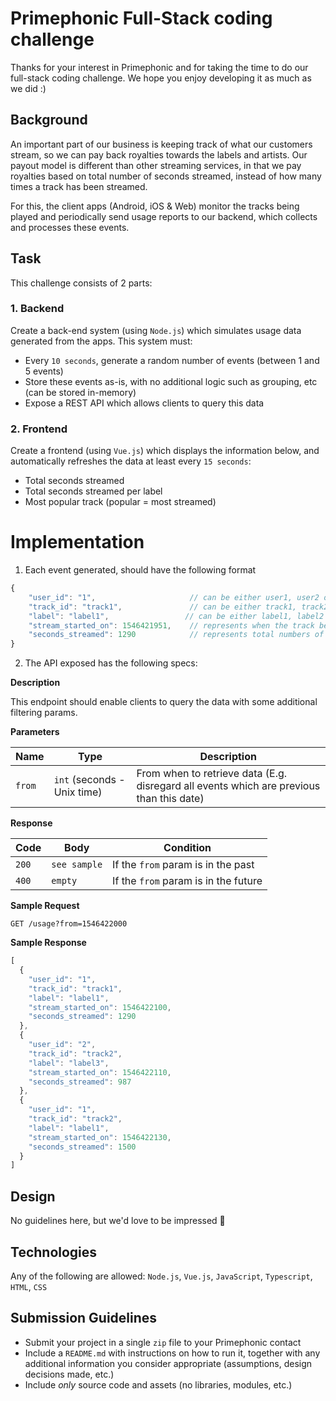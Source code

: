 # Primephonic Full-Stack coding challenge
Thanks for your interest in Primephonic and for taking the time to do our full-stack coding challenge. We hope you enjoy developing it as much as we did :)

## Background
An important part of our business is keeping track of what our customers stream, so we can pay back royalties towards the labels and artists. Our payout model is different than other streaming services, in that we pay royalties based on total number of seconds streamed, instead of how many times a track has been streamed.

For this, the client apps (Android, iOS & Web) monitor the tracks being played and periodically send usage reports to our backend, which collects and processes these events.

## Task
This challenge consists of 2 parts:
### 1. Backend
Create a back-end system (using `Node.js`) which simulates usage data generated from the apps. This system must:
- Every `10 seconds`, generate a random number of events (between 1 and 5 events)
- Store these events as-is, with no additional logic such as grouping, etc (can be stored in-memory)
- Expose a REST API which allows clients to query this data

### 2. Frontend
Create a frontend (using `Vue.js`) which displays the information below, and automatically refreshes the data at least every `15 seconds`:
- Total seconds streamed
- Total seconds streamed per label
- Most popular track (popular = most streamed)

# Implementation
1. Each event generated, should have the following format
```javascript
{
    "user_id": "1",                     // can be either user1, user2 or user3
    "track_id": "track1",               // can be either track1, track2 or track3
    "label": "label1",                 // can be either label1, label2 or label3
    "stream_started_on": 1546421951,    // represents when the track began streaming (Unix time)
    "seconds_streamed": 1290            // represents total numbers of seconds streamed
}
```

2. The API exposed has the following specs:

**Description**

This endpoint should enable clients to query the data with some additional filtering params.


**Parameters**

| Name | Type | Description |
| --- | --- | --- |
| `from` | `int` (seconds - Unix time) | From when to retrieve data (E.g. disregard all events which are previous than this date) |

**Response**

| Code | Body | Condition |
| --- | --- | --- |
| `200` | `see sample` | If the `from` param is in the past |
| `400` | `empty` | If the `from` param is in the future |

**Sample Request**

`GET /usage?from=1546422000`

**Sample Response**
```javascript
[
  {
    "user_id": "1",
    "track_id": "track1",
    "label": "label1",
    "stream_started_on": 1546422100,
    "seconds_streamed": 1290
  },
  {
    "user_id": "2",
    "track_id": "track2",
    "label": "label3",
    "stream_started_on": 1546422110,
    "seconds_streamed": 987
  },
  {
    "user_id": "1",
    "track_id": "track2",
    "label": "label1",
    "stream_started_on": 1546422130,
    "seconds_streamed": 1500
  }
]
```

## Design
No guidelines here, but we'd love to be impressed 🤩

## Technologies
Any of the following are allowed: `Node.js`, `Vue.js`, `JavaScript`, `Typescript`, `HTML`, `CSS`

## Submission Guidelines
- Submit your project in a single `zip` file to your Primephonic contact
- Include a `README.md` with instructions on how to run it, together with any additional information you consider appropriate (assumptions, design decisions made, etc.)
- Include *only* source code and assets (no libraries, modules, etc.)
